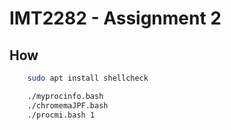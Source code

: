 # IMT2282 - Assignment 2

## How
```bash
	sudo apt install shellcheck

	./myprocinfo.bash
	./chromemaJPF.bash
	./procmi.bash 1
```
